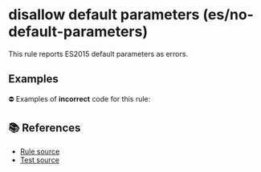 # disallow default parameters (es/no-default-parameters)

This rule reports ES2015 default parameters as errors.

## Examples

⛔ Examples of **incorrect** code for this rule:

<eslint-playground type="bad" code="/*eslint es/no-default-parameters: error */
function f(a = 1) {}
" />

## 📚 References

- [Rule source](https://github.com/mysticatea/eslint-plugin-es/blob/v1.4.1/lib/rules/no-default-parameters.js)
- [Test source](https://github.com/mysticatea/eslint-plugin-es/blob/v1.4.1/tests/lib/rules/no-default-parameters.js)
